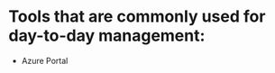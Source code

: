 # Tools that are commonly used for day-to-day management:

* Azure Portal

<!--stackedit_data:
eyJoaXN0b3J5IjpbMjEzNzQ0MzY3Miw3MzA5OTgxMTZdfQ==
-->
